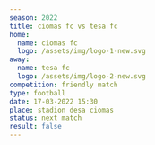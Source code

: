 ```yaml
---
season: 2022
title: ciomas fc vs tesa fc
home:
  name: ciomas fc
  logo: /assets/img/logo-1-new.svg
away:
  name: tesa fc
  logo: /assets/img/logo-2-new.svg
competition: friendly match
type: football
date: 17-03-2022 15:30
place: stadion desa ciomas
status: next match
result: false
---
```

